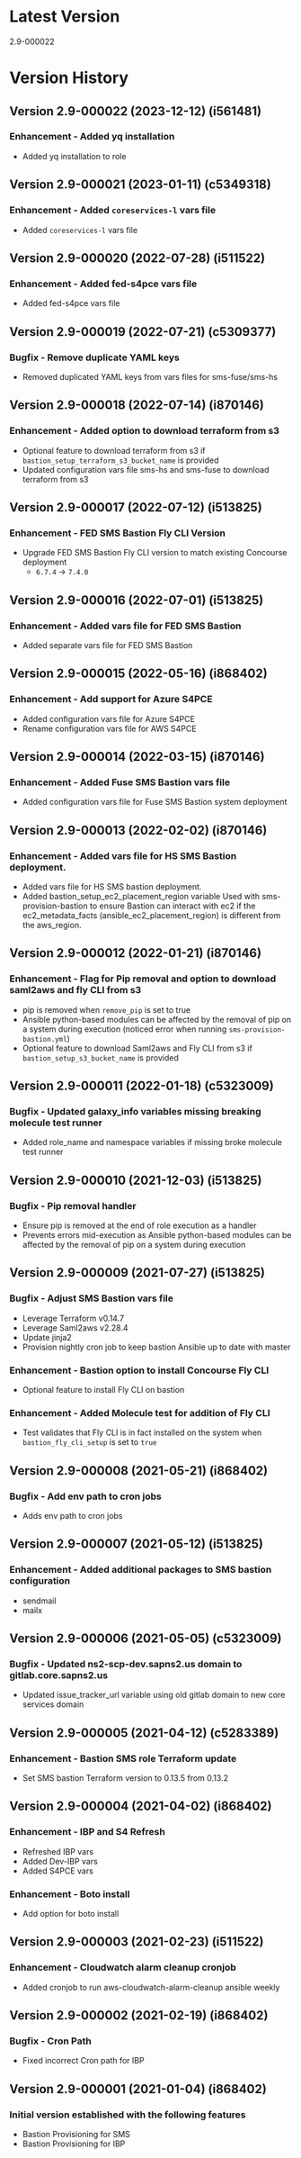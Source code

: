# Latest Version
2.9-000022

# Version History
## Version 2.9-000022 (2023-12-12) (i561481)
### Enhancement - Added yq installation
* Added yq installation to role

## Version 2.9-000021 (2023-01-11) (c5349318)
### Enhancement - Added `coreservices-l` vars file
* Added `coreservices-l` vars file

## Version 2.9-000020 (2022-07-28) (i511522)
### Enhancement - Added fed-s4pce vars file
* Added fed-s4pce vars file

## Version 2.9-000019 (2022-07-21) (c5309377)
### Bugfix - Remove duplicate YAML keys
* Removed duplicated YAML keys from vars files for sms-fuse/sms-hs

## Version 2.9-000018 (2022-07-14) (i870146)
### Enhancement - Added option to download terraform from s3
* Optional feature to download terraform from s3 if `bastion_setup_terraform_s3_bucket_name` is provided
* Updated configuration vars file sms-hs and sms-fuse to download terraform from s3

## Version 2.9-000017 (2022-07-12) (i513825)
### Enhancement - FED SMS Bastion Fly CLI Version
* Upgrade FED SMS Bastion Fly CLI version to match existing Concourse deployment
  * `6.7.4` -> `7.4.0`

## Version 2.9-000016 (2022-07-01) (i513825)
### Enhancement - Added vars file for FED SMS Bastion
* Added separate vars file for FED SMS Bastion

## Version 2.9-000015 (2022-05-16) (i868402)
### Enhancement - Add support for Azure S4PCE
* Added configuration vars file for Azure S4PCE
* Rename configuration vars file for AWS S4PCE

## Version 2.9-000014 (2022-03-15) (i870146)
### Enhancement - Added Fuse SMS Bastion vars file
* Added configuration vars file for Fuse SMS Bastion system deployment

## Version 2.9-000013 (2022-02-02) (i870146)
### Enhancement - Added vars file for HS SMS Bastion deployment.
* Added vars file for HS SMS bastion deployment.
* Added bastion_setup_ec2_placement_region variable Used with sms-provision-bastion to ensure Bastion can interact with ec2 if the ec2_metadata_facts (ansible_ec2_placement_region) is different from the aws_region.

## Version 2.9-000012 (2022-01-21) (i870146)
### Enhancement - Flag for Pip removal and option to download saml2aws and fly CLI from s3
* pip is removed when `remove_pip` is set to true
* Ansible python-based modules can be affected by the removal of pip on a system during execution (noticed error when running `sms-provision-bastion.yml`)
* Optional feature to download Saml2aws and Fly CLI from s3 if `bastion_setup_s3_bucket_name` is provided

## Version 2.9-000011 (2022-01-18) (c5323009)
### Bugfix - Updated galaxy_info variables missing breaking molecule test runner
* Added role_name and namespace variables if missing broke molecule test runner

## Version 2.9-000010 (2021-12-03) (i513825)
### Bugfix - Pip removal handler
* Ensure pip is removed at the end of role execution as a handler
* Prevents errors mid-execution as Ansible python-based modules can be affected by the removal of pip on a system during execution

## Version 2.9-000009 (2021-07-27) (i513825)
### Bugfix - Adjust SMS Bastion vars file
* Leverage Terraform v0.14.7
* Leverage Saml2aws v2.28.4
* Update jinja2
* Provision nightly cron job to keep bastion Ansible up to date with master

### Enhancement - Bastion option to install Concourse Fly CLI
* Optional feature to install Fly CLI on bastion

### Enhancement - Added Molecule test for addition of Fly CLI
* Test validates that Fly CLI is in fact installed on the system when `bastion_fly_cli_setup` is set to `true`

## Version 2.9-000008 (2021-05-21) (i868402)
### Bugfix - Add env path to cron jobs
* Adds env path to cron jobs

## Version 2.9-000007 (2021-05-12) (i513825)
### Enhancement - Added additional packages to SMS bastion configuration
* sendmail
* mailx

## Version 2.9-000006 (2021-05-05) (c5323009)
### Bugfix - Updated ns2-scp-dev.sapns2.us domain to gitlab.core.sapns2.us
* Updated issue_tracker_url variable using old gitlab domain to new core services domain

## Version 2.9-000005 (2021-04-12) (c5283389)
### Enhancement - Bastion SMS role Terraform update
* Set SMS bastion Terraform version to 0.13.5 from 0.13.2

## Version 2.9-000004 (2021-04-02) (i868402)
### Enhancement - IBP and S4 Refresh
* Refreshed IBP vars
* Added Dev-IBP vars
* Added S4PCE vars
### Enhancement - Boto install
* Add option for boto install

## Version 2.9-000003 (2021-02-23) (i511522)
### Enhancement - Cloudwatch alarm cleanup cronjob
* Added cronjob to run aws-cloudwatch-alarm-cleanup ansible weekly

## Version 2.9-000002 (2021-02-19) (i868402)
### Bugfix - Cron Path
* Fixed incorrect Cron path for IBP

## Version 2.9-000001 (2021-01-04) (i868402)
### Initial version established with the following features
* Bastion Provisioning for SMS
* Bastion Provisioning for IBP

